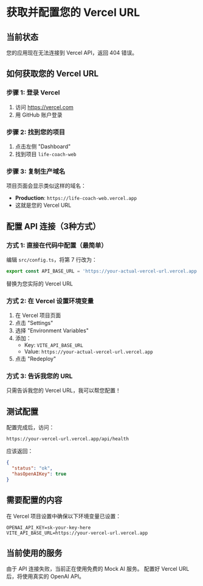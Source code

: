 # 获取并配置您的 Vercel URL

## 当前状态

您的应用现在无法连接到 Vercel API，返回 404 错误。

## 如何获取您的 Vercel URL

### 步骤 1: 登录 Vercel

1. 访问 https://vercel.com
2. 用 GitHub 账户登录

### 步骤 2: 找到您的项目

1. 点击左侧 "Dashboard"
2. 找到项目 `life-coach-web`

### 步骤 3: 复制生产域名

项目页面会显示类似这样的域名：
- **Production**: `https://life-coach-web.vercel.app`
- 这就是您的 Vercel URL

## 配置 API 连接（3种方式）

### 方式 1: 直接在代码中配置（最简单）

编辑 `src/config.ts`，将第 7 行改为：

```typescript
export const API_BASE_URL = 'https://your-actual-vercel-url.vercel.app'
```

替换为您实际的 Vercel URL

### 方式 2: 在 Vercel 设置环境变量

1. 在 Vercel 项目页面
2. 点击 "Settings"
3. 选择 "Environment Variables"
4. 添加：
   - Key: `VITE_API_BASE_URL`
   - Value: `https://your-actual-vercel-url.vercel.app`
5. 点击 "Redeploy"

### 方式 3: 告诉我您的 URL

只需告诉我您的 Vercel URL，我可以帮您配置！

## 测试配置

配置完成后，访问：
```
https://your-vercel-url.vercel.app/api/health
```

应该返回：
```json
{
  "status": "ok",
  "hasOpenAIKey": true
}
```

## 需要配置的内容

在 Vercel 项目设置中确保以下环境变量已设置：

```
OPENAI_API_KEY=sk-your-key-here
VITE_API_BASE_URL=https://your-vercel-url.vercel.app
```

## 当前使用的服务

由于 API 连接失败，当前正在使用免费的 Mock AI 服务。
配置好 Vercel URL 后，将使用真实的 OpenAI API。


